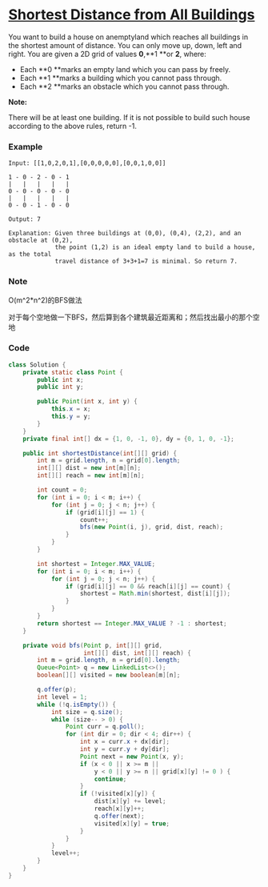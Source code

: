 # [Shortest Distance from All Buildings](https://leetcode.com/problems/shortest-distance-from-all-buildings/description/)

You want to build a house on anemptyland which reaches all buildings in the shortest amount of distance. You can only move up, down, left and right. You are given a 2D grid of values **0**,**1 **or **2**, where:

* Each **0 **marks an empty land which you can pass by freely.
* Each **1 **marks a building which you cannot pass through.
* Each **2 **marks an obstacle which you cannot pass through.

**Note:**

There will be at least one building. If it is not possible to build such house according to the above rules, return -1.

### Example

```
Input: [[1,0,2,0,1],[0,0,0,0,0],[0,0,1,0,0]]

1 - 0 - 2 - 0 - 1
|   |   |   |   |
0 - 0 - 0 - 0 - 0
|   |   |   |   |
0 - 0 - 1 - 0 - 0

Output: 7 

Explanation: Given three buildings at (0,0), (0,4), (2,2), and an obstacle at (0,2),
             the point (1,2) is an ideal empty land to build a house, as the total 
             travel distance of 3+3+1=7 is minimal. So return 7.
```

### Note

O\(m^2\*n^2\)的BFS做法

对于每个空地做一下BFS，然后算到各个建筑最近距离和；然后找出最小的那个空地

### Code

```java
class Solution {
    private static class Point {
        public int x;
        public int y;

        public Point(int x, int y) {
            this.x = x;
            this.y = y;
        }
    }
    private final int[] dx = {1, 0, -1, 0}, dy = {0, 1, 0, -1};

    public int shortestDistance(int[][] grid) {
        int m = grid.length, n = grid[0].length;
        int[][] dist = new int[m][n];
        int[][] reach = new int[m][n];

        int count = 0;
        for (int i = 0; i < m; i++) {
            for (int j = 0; j < n; j++) {
                if (grid[i][j] == 1) {
                    count++;
                    bfs(new Point(i, j), grid, dist, reach);
                }
            }
        }

        int shortest = Integer.MAX_VALUE;
        for (int i = 0; i < m; i++) {
            for (int j = 0; j < n; j++) {
                if (grid[i][j] == 0 && reach[i][j] == count) {
                    shortest = Math.min(shortest, dist[i][j]);
                }
            }
        }
        return shortest == Integer.MAX_VALUE ? -1 : shortest;
    }

    private void bfs(Point p, int[][] grid, 
                     int[][] dist, int[][] reach) {
        int m = grid.length, n = grid[0].length;
        Queue<Point> q = new LinkedList<>();
        boolean[][] visited = new boolean[m][n];

        q.offer(p);
        int level = 1;
        while (!q.isEmpty()) {
            int size = q.size();
            while (size-- > 0) {
                Point curr = q.poll();
                for (int dir = 0; dir < 4; dir++) {
                    int x = curr.x + dx[dir];
                    int y = curr.y + dy[dir];
                    Point next = new Point(x, y);
                    if (x < 0 || x >= m || 
                        y < 0 || y >= n || grid[x][y] != 0 ) {
                        continue;
                    }
                    if (!visited[x][y]) {
                        dist[x][y] += level;
                        reach[x][y]++;
                        q.offer(next);
                        visited[x][y] = true;
                    }
                }
            }
            level++;
        } 
    }
}
```




